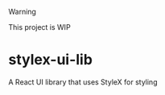 > [!WARNING]  
> This project is WIP

# stylex-ui-lib
A React UI library that uses StyleX for styling
